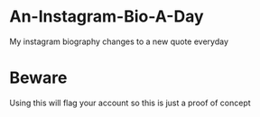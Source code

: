 # An-Instagram-Bio-A-Day
My instagram biography changes to a new quote everyday

# Beware
Using this will flag your account so this is just a proof of concept
